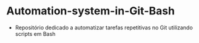 # Automation-system-in-Git-Bash
- Repositório dedicado a automatizar tarefas repetitivas no Git utilizando scripts em Bash
